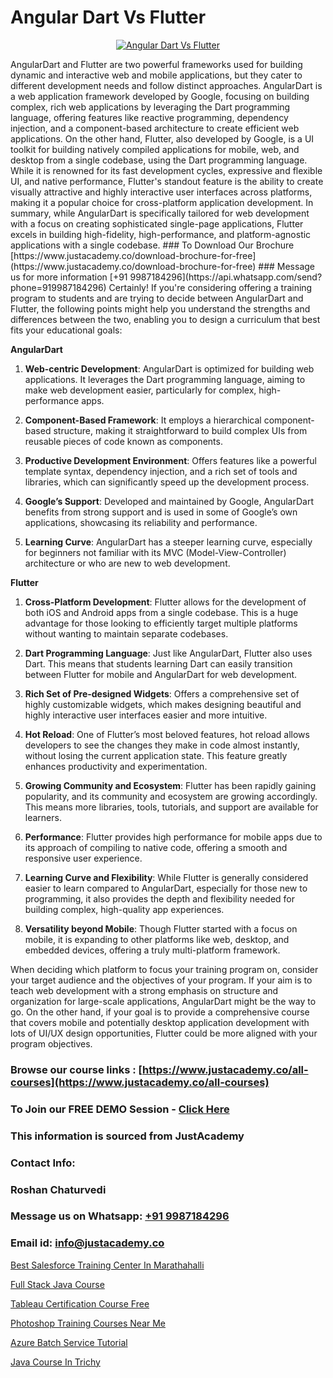 # Angular Dart Vs Flutter

<p align="center">
  <a href="https://justacademy.co/course-detail/angular-training">
    <img src="https://justacademy.co/storage2/course_image/1676637041_course_image.webp" alt="Angular Dart Vs Flutter">
  </a>
</p>
AngularDart and Flutter are two powerful frameworks used for building dynamic and interactive web and mobile applications, but they cater to different development needs and follow distinct approaches. AngularDart is a web application framework developed by Google, focusing on building complex, rich web applications by leveraging the Dart programming language, offering features like reactive programming, dependency injection, and a component-based architecture to create efficient web applications. On the other hand, Flutter, also developed by Google, is a UI toolkit for building natively compiled applications for mobile, web, and desktop from a single codebase, using the Dart programming language. While it is renowned for its fast development cycles, expressive and flexible UI, and native performance, Flutter's standout feature is the ability to create visually attractive and highly interactive user interfaces across platforms, making it a popular choice for cross-platform application development. In summary, while AngularDart is specifically tailored for web development with a focus on creating sophisticated single-page applications, Flutter excels in building high-fidelity, high-performance, and platform-agnostic applications with a single codebase.
### To Download Our Brochure [https://www.justacademy.co/download-brochure-for-free](https://www.justacademy.co/download-brochure-for-free)
### Message us for more information [+91 9987184296](https://api.whatsapp.com/send?phone=919987184296)
Certainly! If you're considering offering a training program to students and are trying to decide between AngularDart and Flutter, the following points might help you understand the strengths and differences between the two, enabling you to design a curriculum that best fits your educational goals:

**AngularDart** 

1) **Web-centric Development**: AngularDart is optimized for building web applications. It leverages the Dart programming language, aiming to make web development easier, particularly for complex, high-performance apps.

2) **Component-Based Framework**: It employs a hierarchical component-based structure, making it straightforward to build complex UIs from reusable pieces of code known as components.

3) **Productive Development Environment**: Offers features like a powerful template syntax, dependency injection, and a rich set of tools and libraries, which can significantly speed up the development process.

4) **Google’s Support**: Developed and maintained by Google, AngularDart benefits from strong support and is used in some of Google’s own applications, showcasing its reliability and performance.

5) **Learning Curve**: AngularDart has a steeper learning curve, especially for beginners not familiar with its MVC (Model-View-Controller) architecture or who are new to web development.

**Flutter**

1) **Cross-Platform Development**: Flutter allows for the development of both iOS and Android apps from a single codebase. This is a huge advantage for those looking to efficiently target multiple platforms without wanting to maintain separate codebases.

2) **Dart Programming Language**: Just like AngularDart, Flutter also uses Dart. This means that students learning Dart can easily transition between Flutter for mobile and AngularDart for web development.

3) **Rich Set of Pre-designed Widgets**: Offers a comprehensive set of highly customizable widgets, which makes designing beautiful and highly interactive user interfaces easier and more intuitive.

4) **Hot Reload**: One of Flutter’s most beloved features, hot reload allows developers to see the changes they make in code almost instantly, without losing the current application state. This feature greatly enhances productivity and experimentation.

5) **Growing Community and Ecosystem**: Flutter has been rapidly gaining popularity, and its community and ecosystem are growing accordingly. This means more libraries, tools, tutorials, and support are available for learners.

6) **Performance**: Flutter provides high performance for mobile apps due to its approach of compiling to native code, offering a smooth and responsive user experience.

7) **Learning Curve and Flexibility**: While Flutter is generally considered easier to learn compared to AngularDart, especially for those new to programming, it also provides the depth and flexibility needed for building complex, high-quality app experiences.

8) **Versatility beyond Mobile**: Though Flutter started with a focus on mobile, it is expanding to other platforms like web, desktop, and embedded devices, offering a truly multi-platform framework.

When deciding which platform to focus your training program on, consider your target audience and the objectives of your program. If your aim is to teach web development with a strong emphasis on structure and organization for large-scale applications, AngularDart might be the way to go. On the other hand, if your goal is to provide a comprehensive course that covers mobile and potentially desktop application development with lots of UI/UX design opportunities, Flutter could be more aligned with your program objectives.

### Browse our course links : [https://www.justacademy.co/all-courses](https://www.justacademy.co/all-courses) 
### To Join our FREE DEMO Session - [Click Here](https://www.justacademy.co/register-for-course-demo)


### This information is sourced from JustAcademy
### Contact Info:
### Roshan Chaturvedi
### Message us on Whatsapp: [+91 9987184296](https://api.whatsapp.com/send?phone=919987184296)
### Email id: [info@justacademy.co](mailto:info@justacademy.co)
                
[Best Salesforce Training Center In Marathahalli](https://www.linkedin.com/pulse/best-salesforce-training-center-marathahalli-justacademy-leicester-7ifte?trackingId=9CzfSmkoTsqbxeOn%2BeL%2BGA%3D%3D&lipi=urn%3Ali%3Apage%3Ad_flagship3_company_admin%3BIzRPuTOMRFCGaj50%2BCRC7g%3D%3D)

[Full Stack Java Course](https://www.linkedin.com/pulse/full-stack-java-course-justacademy-jaipur-smbve/)

[Tableau Certification Course Free](https://medium.com/@akanshapatil/tableau-certification-course-free-5157425b7330)

[Photoshop Training Courses Near Me](https://medium.com/@ranemanish460/photoshop-training-courses-near-me-24060bc6d70f)

[Azure Batch Service Tutorial](https://justacademyin.github.io/justacademy/azure-batch-service-tutorial)

[Java Course In Trichy](https://justacademyin.github.io/justacademy/java-course-in-trichy)

